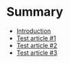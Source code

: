 # Summary

* [Introduction](README.md)
* [Test article \#1](test-article-1.md)
* [Test article \#2](test-article-2.md)
* [Test article \#3](test-article-3.md)

